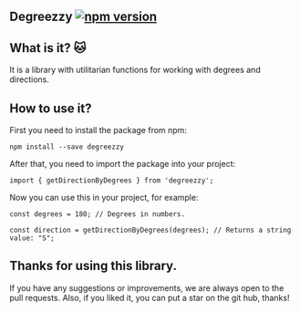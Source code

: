 ## **Degreezzy** [![npm version](https://badge.fury.io/js/degreezzy.svg)](https://badge.fury.io/js/degreezzy)

## What is it? 🐱

It is a library with utilitarian functions for working with degrees and directions.

## How to use it?

First you need to install the package from npm:

```
npm install --save degreezzy
```

After that, you need to import the package into your project:

```
import { getDirectionByDegrees } from 'degreezzy';
```

Now you can use this in your project, for example:

```
const degrees = 180; // Degrees in numbers.

const direction = getDirectionByDegrees(degrees); // Returns a string value: "S";
```

## Thanks for using this library.

If you have any suggestions or improvements, we are always open to the pull requests.
Also, if you liked it, you can put a star on the git hub, thanks!